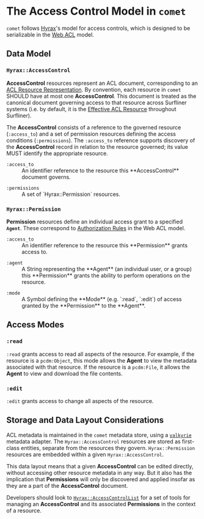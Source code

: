 The Access Control Model in `comet`
===================================

`comet` follows [Hyrax][hyrax]'s model for access controls, which is designed
to be serializable in the [Web ACL][webacl] model.

## Data Model

### `Hyrax::AccessControl`

**AccessControl** resources represent an ACL document, corresponding to an
[ACL Resource Representation][webacl-acl-resource]. By convention, each resource
in `comet` SHOULD have at most one **AccessControl**. This document is treated
as the canonical document governing access to that resource across Surfliner
systems (i.e. by default, it is the [Effective ACL Resource][webacl-effective]
throughout Surfliner).

The **AccessControl** consists of a reference to the governed resource
(`:access_to`) and a set of permission resources defining the access conditions
(`:permissions`). The `:access_to` reference supports discovery of the
**AccessControl** record in relation to the resource governed; its value MUST
identify the appropriate resource.

<dl>
  <dt><code>:access_to</code></dt>
  <dd>
    An identifier reference to the resource this **AccessControl** document
    governs.
  </dd>
</dl>

<dl>
  <dt><code>:permissions</code></dt>
  <dd>
    A set of `Hyrax::Permission` resources.
  </dd>
</dl>

### `Hyrax::Permission`

**Permission** resources define an individual access grant to a specified
**`Agent`**. These correspond to [Authorization Rules][webacl-authorization]
in the Web ACL model.

<dl>
  <dt><code>:access_to</code></dt>
  <dd>
    An identifier reference to the resource this **Permission** grants
    access to.
  </dd>
</dl>

<dl>
  <dt><code>:agent</code></dt>
  <dd>
    A String representing the **Agent** (an individual user, or a group) this
    **Permission** grants the ability to perform operations on the resource.
  </dd>
</dl>

<dl>
  <dt><code>:mode</code></dt>
  <dd>
    A Symbol defining the **Mode** (e.g. `:read`, `:edit`) of access granted by the
    **Permission** to the **Agent**.
  </dd>
</dl>

## Access Modes

### `:read`

`:read` grants access to read all aspects of the resource. For example, if the
resource is a `pcdm:Object`, this mode allows the **Agent** to view the metadata
associated with that resource. If the resource is a `pcdm:File`, it allows the
**Agent** to view and download the file contents.

### `:edit`

`:edit` grants access to change all aspects of the resource.

## Storage and Data Layout Considerations

ACL metadata is maintained in the `comet` metadata store, using a
[`valkyrie`][valkyrie] metadata adapter. The `Hyrax::AccessControl` resources
are stored as first-class entities, separate from the resources they govern.
`Hyrax::Permission` resources are embedded within a given `Hyrax::AccessControl`.

This data layout means that a given **AccessControl** can be edited directly,
without accessing other resource metadata in any way. But it also has the
implication that **Permissions** will only be discovered and applied insofar as
they are a part of the **AccessControl** document.

Developers should look to [`Hyrax::AccessControlList`][rubydoc-hyrax-acl] for
a set of tools for managing an **AccessControl** and its associated
**Permissions** in the context of a resource.


[hyrax]: https://github.com/samvera/hyrax "Hyrax on GitHub"
[rubydoc-hyrax-acl]: https://rubydoc.info/gems/hyrax/Hyrax/AccessControlList "Class: Hyrax::AccessControlList"
[valkyrie]: https://github.com/samvera/valkyrie "Valkyrie on GitHub"
[webacl]: https://solid.github.io/web-access-control-spec/ "SOLID Web Access Control"
[webacl-acl-resource]: https://solid.github.io/web-access-control-spec/#acl-resource-representation "SOLID Web Access Control: ACL Resource Representation"
[webacl-authorization]: https://solid.github.io/web-access-control-spec/#authorization-rule
"SOLID Web Access Control: Authorization Rule"
[webacl-effective]: https://solid.github.io/web-access-control-spec/#effective-acl-resource "SOLID Web Access Control: Effective ACL Resource"

